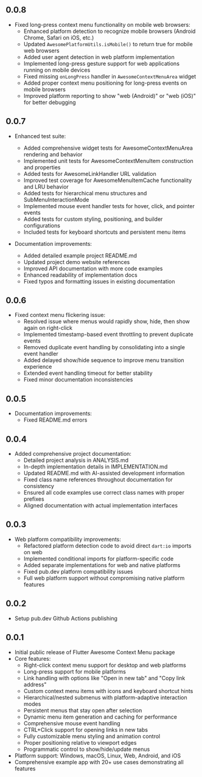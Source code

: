 ## 0.0.8

* Fixed long-press context menu functionality on mobile web browsers:
  * Enhanced platform detection to recognize mobile browsers (Android Chrome, Safari on iOS, etc.)
  * Updated `AwesomePlatformUtils.isMobile()` to return true for mobile web browsers
  * Added user agent detection in web platform implementation
  * Implemented long-press gesture support for web applications running on mobile devices
  * Fixed missing `onLongPress` handler in `AwesomeContextMenuArea` widget
  * Added proper context menu positioning for long-press events on mobile browsers
  * Improved platform reporting to show "web (Android)" or "web (iOS)" for better debugging

## 0.0.7

* Enhanced test suite:
  * Added comprehensive widget tests for AwesomeContextMenuArea rendering and behavior
  * Implemented unit tests for AwesomeContextMenuItem construction and properties
  * Added tests for AwesomeLinkHandler URL validation
  * Improved test coverage for AwesomeMenuItemCache functionality and LRU behavior
  * Added tests for hierarchical menu structures and SubMenuInteractionMode
  * Implemented mouse event handler tests for hover, click, and pointer events
  * Added tests for custom styling, positioning, and builder configurations
  * Included tests for keyboard shortcuts and persistent menu items

* Documentation improvements:
  * Added detailed example project README.md
  * Updated project demo website references
  * Improved API documentation with more code examples
  * Enhanced readability of implementation docs
  * Fixed typos and formatting issues in existing documentation

## 0.0.6

* Fixed context menu flickering issue:
  * Resolved issue where menus would rapidly show, hide, then show again on right-click
  * Implemented timestamp-based event throttling to prevent duplicate events
  * Removed duplicate event handling by consolidating into a single event handler
  * Added delayed show/hide sequence to improve menu transition experience
  * Extended event handling timeout for better stability
  * Fixed minor documentation inconsistencies

## 0.0.5

* Documentation improvements:
  * Fixed README.md errors

## 0.0.4

* Added comprehensive project documentation:
  * Detailed project analysis in ANALYSIS.md
  * In-depth implementation details in IMPLEMENTATION.md
  * Updated README.md with AI-assisted development information
  * Fixed class name references throughout documentation for consistency
  * Ensured all code examples use correct class names with proper prefixes
  * Aligned documentation with actual implementation interfaces

## 0.0.3

* Web platform compatibility improvements:
  * Refactored platform detection code to avoid direct `dart:io` imports on web
  * Implemented conditional imports for platform-specific code
  * Added separate implementations for web and native platforms
  * Fixed pub.dev platform compatibility issues
  * Full web platform support without compromising native platform features

## 0.0.2

* Setup pub.dev Github Actions publishing

## 0.0.1

* Initial public release of Flutter Awesome Context Menu package
* Core features:
  * Right-click context menu support for desktop and web platforms
  * Long-press support for mobile platforms
  * Link handling with options like "Open in new tab" and "Copy link address"
  * Custom context menu items with icons and keyboard shortcut hints
  * Hierarchical/nested submenus with platform-adaptive interaction modes
  * Persistent menus that stay open after selection
  * Dynamic menu item generation and caching for performance
  * Comprehensive mouse event handling
  * CTRL+Click support for opening links in new tabs
  * Fully customizable menu styling and animation control
  * Proper positioning relative to viewport edges
  * Programmatic control to show/hide/update menus
* Platform support: Windows, macOS, Linux, Web, Android, and iOS
* Comprehensive example app with 20+ use cases demonstrating all features
